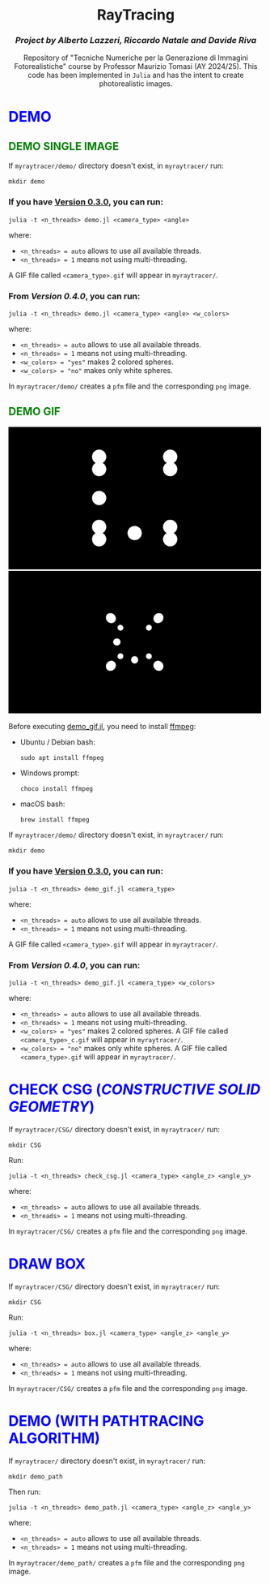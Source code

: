 <div align="center">

# RayTracing

### *Project by Alberto Lazzeri, Riccardo Natale and Davide Riva*

Repository of "Tecniche Numeriche per la Generazione di Immagini Fotorealistiche" course by Professor Maurizio Tomasi (AY 2024/25). This code has been implemented in `Julia` and has the intent to create photorealistic images.

</div>

# <span style="color: blue;">DEMO</span>
## <span style="color: green;">DEMO SINGLE IMAGE</span>

If `myraytracer/demo/` directory doesn't exist, in `myraytracer/` run:
```shell
mkdir demo
```

### If you have [Version 0.3.0](https://github.com/daviderivaa/myraytracer/releases/tag/v0.3.0), you can run:
```shell
julia -t <n_threads> demo.jl <camera_type> <angle>
```
where:
- `<n_threads> = auto` allows to use all available threads.
- `<n_threads> = 1` means not using multi-threading.

A GIF file called `<camera_type>.gif` will appear in `myraytracer/`.

### From *Version 0.4.0*, you can run:
```shell
julia -t <n_threads> demo.jl <camera_type> <angle> <w_colors>
```
where:
- `<n_threads> = auto` allows to use all available threads.
- `<n_threads> = 1` means not using multi-threading.
- `<w_colors> = "yes"` makes 2 colored spheres.
- `<w_colors> = "no"` makes only white spheres.

In `myraytracer/demo/` creates a `pfm` file and the corresponding `png` image.

## <span style="color: green;">DEMO GIF</span>

<img src="orthogonal.gif" alt="GIF 1" width="500" style="display:inline-block; margin-right:10px;">
<img src="perspective.gif" alt="GIF 2" width="500" style="display:inline-block;">

Before executing [demo_gif.jl](./demo_gif.jl), you need to install [ffmpeg](https://ffmpeg.org/):
- Ubuntu / Debian bash:
    ```shell 
    sudo apt install ffmpeg
    ```
- Windows prompt:
    ```shell
    choco install ffmpeg
    ```
- macOS bash:
    ```shell
    brew install ffmpeg
    ```

If `myraytracer/demo/` directory doesn't exist, in `myraytracer/` run:
```shell
mkdir demo
```

### If you have [Version 0.3.0](https://github.com/daviderivaa/myraytracer/releases/tag/v0.3.0), you can run:
```shell
julia -t <n_threads> demo_gif.jl <camera_type>
```
where:
- `<n_threads> = auto` allows to use all available threads.
- `<n_threads> = 1` means not using multi-threading.

A GIF file called `<camera_type>.gif` will appear in `myraytracer/`.

### From *Version 0.4.0*, you can run:
```shell
julia -t <n_threads> demo_gif.jl <camera_type> <w_colors>
```
where:
- `<n_threads> = auto` allows to use all available threads.
- `<n_threads> = 1` means not using multi-threading.
- `<w_colors> = "yes"` makes 2 colored spheres. A GIF file called `<camera_type>_c.gif` will appear in `myraytracer/`.
- `<w_colors> = "no"` makes only white spheres. A GIF file called `<camera_type>.gif` will appear in `myraytracer/`.

# <span style="color: blue;">CHECK CSG (*CONSTRUCTIVE SOLID GEOMETRY*)</span>

If `myraytracer/CSG/` directory doesn't exist, in `myraytracer/` run:
```shell
mkdir CSG
```

Run:
```shell
julia -t <n_threads> check_csg.jl <camera_type> <angle_z> <angle_y>
```
where:
- `<n_threads> = auto` allows to use all available threads.
- `<n_threads> = 1` means not using multi-threading.

In `myraytracer/CSG/` creates a `pfm` file and the corresponding `png` image.

# <span style="color: blue;">DRAW BOX</span>

If `myraytracer/CSG/` directory doesn't exist, in `myraytracer/` run:
```shell
mkdir CSG
```

Run:
```shell
julia -t <n_threads> box.jl <camera_type> <angle_z> <angle_y>
```
where:
- `<n_threads> = auto` allows to use all available threads.
- `<n_threads> = 1` means not using multi-threading.

In `myraytracer/CSG/` creates a `pfm` file and the corresponding `png` image.

# <span style="color: blue;">DEMO (WITH PATHTRACING ALGORITHM)</span>

If `myraytracer/` directory doesn't exist, in `myraytracer/` run:
```shell
mkdir demo_path
```

Then run:
```shell
julia -t <n_threads> demo_path.jl <camera_type> <angle_z> <angle_y>
```
where:
- `<n_threads> = auto` allows to use all available threads.
- `<n_threads> = 1` means not using multi-threading.

In `myraytracer/demo_path/` creates a `pfm` file and the corresponding `png` image.
